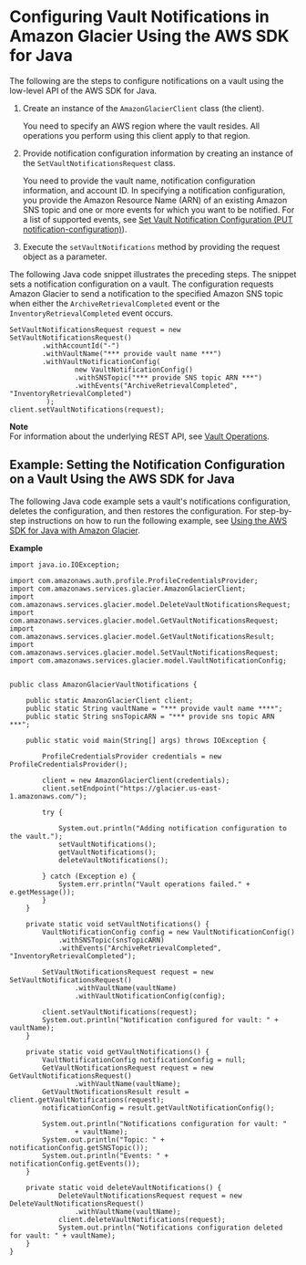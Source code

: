 # Configuring Vault Notifications in Amazon Glacier Using the AWS SDK for Java<a name="configuring-notifications-sdk-java"></a>

The following are the steps to configure notifications on a vault using the low\-level API of the AWS SDK for Java\.

1. Create an instance of the `AmazonGlacierClient` class \(the client\)\. 

   You need to specify an AWS region where the vault resides\. All operations you perform using this client apply to that region\. 

1. Provide notification configuration information by creating an instance of the `SetVaultNotificationsRequest` class\.

   You need to provide the vault name, notification configuration information, and account ID\. In specifying a notification configuration, you provide the Amazon Resource Name \(ARN\) of an existing Amazon SNS topic and one or more events for which you want to be notified\. For a list of supported events, see [Set Vault Notification Configuration \(PUT notification\-configuration\)](api-vault-notifications-put.md)\)\.

1. Execute the `setVaultNotifications` method by providing the request object as a parameter\. 

The following Java code snippet illustrates the preceding steps\. The snippet sets a notification configuration on a vault\. The configuration requests Amazon Glacier to send a notification to the specified Amazon SNS topic when either the `ArchiveRetrievalCompleted` event or the `InventoryRetrievalCompleted` event occurs\.

```
SetVaultNotificationsRequest request = new SetVaultNotificationsRequest()
        .withAccountId("-")
        .withVaultName("*** provide vault name ***")
        .withVaultNotificationConfig(
                new VaultNotificationConfig()
                .withSNSTopic("*** provide SNS topic ARN ***")
                .withEvents("ArchiveRetrievalCompleted", "InventoryRetrievalCompleted")
         );
client.setVaultNotifications(request);
```

**Note**  
For information about the underlying REST API, see [Vault Operations](vault-operations.md)\.

## Example: Setting the Notification Configuration on a Vault Using the AWS SDK for Java<a name="configuring-notifications-sdk-java-example"></a>

The following Java code example sets a vault's notifications configuration, deletes the configuration, and then restores the configuration\. For step\-by\-step instructions on how to run the following example, see [Using the AWS SDK for Java with Amazon Glacier](using-aws-sdk-for-java.md)\. 

**Example**  

```
import java.io.IOException;

import com.amazonaws.auth.profile.ProfileCredentialsProvider;
import com.amazonaws.services.glacier.AmazonGlacierClient;
import com.amazonaws.services.glacier.model.DeleteVaultNotificationsRequest;
import com.amazonaws.services.glacier.model.GetVaultNotificationsRequest;
import com.amazonaws.services.glacier.model.GetVaultNotificationsResult;
import com.amazonaws.services.glacier.model.SetVaultNotificationsRequest;
import com.amazonaws.services.glacier.model.VaultNotificationConfig;


public class AmazonGlacierVaultNotifications {

    public static AmazonGlacierClient client;
    public static String vaultName = "*** provide vault name ****";
    public static String snsTopicARN = "*** provide sns topic ARN ***";

    public static void main(String[] args) throws IOException {

    	ProfileCredentialsProvider credentials = new ProfileCredentialsProvider();

        client = new AmazonGlacierClient(credentials);        
        client.setEndpoint("https://glacier.us-east-1.amazonaws.com/");

        try {

            System.out.println("Adding notification configuration to the vault.");
            setVaultNotifications();
            getVaultNotifications();
            deleteVaultNotifications();
            
        } catch (Exception e) {
            System.err.println("Vault operations failed." + e.getMessage());
        }
    }

    private static void setVaultNotifications() {
        VaultNotificationConfig config = new VaultNotificationConfig()
            .withSNSTopic(snsTopicARN)
            .withEvents("ArchiveRetrievalCompleted", "InventoryRetrievalCompleted");
        
        SetVaultNotificationsRequest request = new SetVaultNotificationsRequest()
                .withVaultName(vaultName)
                .withVaultNotificationConfig(config);
                                
        client.setVaultNotifications(request);
        System.out.println("Notification configured for vault: " + vaultName);
    }

    private static void getVaultNotifications() {
        VaultNotificationConfig notificationConfig = null;
        GetVaultNotificationsRequest request = new GetVaultNotificationsRequest()
                .withVaultName(vaultName);
        GetVaultNotificationsResult result = client.getVaultNotifications(request);
        notificationConfig = result.getVaultNotificationConfig();

        System.out.println("Notifications configuration for vault: "
                + vaultName);
        System.out.println("Topic: " + notificationConfig.getSNSTopic());
        System.out.println("Events: " + notificationConfig.getEvents());
    }

    private static void deleteVaultNotifications() {
            DeleteVaultNotificationsRequest request = new DeleteVaultNotificationsRequest()
                .withVaultName(vaultName);
            client.deleteVaultNotifications(request);
            System.out.println("Notifications configuration deleted for vault: " + vaultName);
    }
}
```
